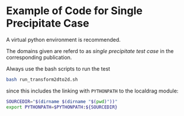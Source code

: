 # Example of Code for Single Precipitate Case

A virtual python environment is recommended.

The domains given are referd to as *single precipitate test case* in the corresponding publication.

Always use the bash scripts to run the test

```bash
bash run_transform2dto2d.sh 
```

since this includes the linking with `PYTHONPATH` to the localdrag module:

```bash
SOURCEDIR="$(dirname $(dirname "$(pwd)"))"
export PYTHONPATH=$PYTHONPATH:${SOURCEDIR}
```


